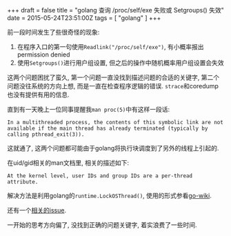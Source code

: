 +++
draft = false
title = "golang 查询 /proc/self/exe 失败或 Setgroups() 失效"
date = 2015-05-24T23:51:00Z
tags = [ "golang" ]
+++

前一段时间发生了些很奇怪的现象:

1. 在程序入口的第一句使用`Readlink("/proc/self/exe")`, 有小概率报出permission denied
2. 使用`Setgroups()`进行用户组设置, 但之后的操作中随机概率用户组设置会失效

这两个问题困扰了蛮久, 第一个问题一直没找到描述问题的合适的关键字, 第二个问题没往系统的方向上想, 而是一直在检查程序逻辑的错误. `strace`和coredump也没有提供有用的信息.

直到有一天晚上一位同事提醒我`man proc(5)`中有这样一段话: 

```
In a multithreaded process, the contents of this symbolic link are not available if the main thread has already terminated (typically by calling pthread_exit(3)).
```

这就通了, 这两个问题都可能由于golang将执行块调度到了另外的线程上引起的. 

在uid/gid相关的man文档里, 相关的描述如下:

```
At the kernel level, user IDs and group IDs are a per-thread attribute.
```

解决方法是利用golang的`runtime.LockOSThread()`, 使用的形式参看[go-wiki](https://code.google.com/p/go-wiki/wiki/LockOSThread). 

还有一个[相关的issue](https://github.com/golang/go/issues/1435).

一开始的思考方向偏了, 没找到正确的问题关键字, 着实浪费了一些时间.